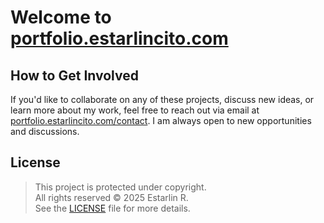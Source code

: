# Welcome to [**portfolio.estarlincito.com**](https://portfolio.estarlincito.com)

## How to Get Involved

If you'd like to collaborate on any of these projects, discuss new ideas, or learn more about my work, feel free to reach out via email at [portfolio.estarlincito.com/contact](https://portfolio.estarlincito.com/contact). I am always open to new opportunities and discussions.

## License

> This project is protected under copyright.  
> All rights reserved © 2025 Estarlin R.  
> See the [LICENSE](../../LICENSE) file for more details.
